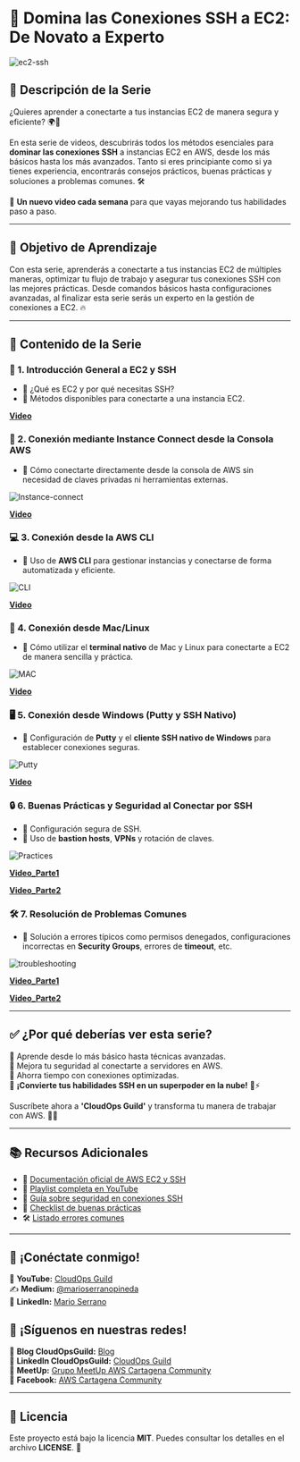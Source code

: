 # 🔐 Domina las Conexiones SSH a EC2: De Novato a Experto

![ec2-ssh](imagenes/masteringSSH_connections.png)

## 📝 Descripción de la Serie

¿Quieres aprender a conectarte a tus instancias EC2 de manera segura y eficiente? 🌍🚀

En esta serie de videos, descubrirás todos los métodos esenciales para **dominar las conexiones SSH** a instancias EC2 en AWS, desde los más básicos hasta los más avanzados. Tanto si eres principiante como si ya tienes experiencia, encontrarás consejos prácticos, buenas prácticas y soluciones a problemas comunes. 🛠️

📅 **Un nuevo video cada semana** para que vayas mejorando tus habilidades paso a paso.

---

## 🎯 Objetivo de Aprendizaje

Con esta serie, aprenderás a conectarte a tus instancias EC2 de múltiples maneras, optimizar tu flujo de trabajo y asegurar tus conexiones SSH con las mejores prácticas. Desde comandos básicos hasta configuraciones avanzadas, al finalizar esta serie serás un experto en la gestión de conexiones a EC2. 🔥

---

## 📌 Contenido de la Serie

### 📌 1. Introducción General a EC2 y SSH
- 📍 ¿Qué es EC2 y por qué necesitas SSH?
- 📍 Métodos disponibles para conectarte a una instancia EC2.

**[Video](https://youtu.be/Uqdb9p36yUA)**

### 🔑 2. Conexión mediante Instance Connect desde la Consola AWS
- 📍 Cómo conectarte directamente desde la consola de AWS sin necesidad de claves privadas ni herramientas externas.

![Instance-connect](imagenes/Instance_Connect.png)

**[Video](https://youtu.be/cJSf-yH4gzI)**

### 💻 3. Conexión desde la AWS CLI
- 📍 Uso de **AWS CLI** para gestionar instancias y conectarse de forma automatizada y eficiente.

![CLI](imagenes/CLI_to_Connect_to_EC2.png)

**[Video](https://youtu.be/KC4-1y23Kes)**

### 🐧 4. Conexión desde Mac/Linux
- 📍 Cómo utilizar el **terminal nativo** de Mac y Linux para conectarte a EC2 de manera sencilla y práctica.

![MAC](imagenes/EC2_from_Mac_Linux.png)

**[Video](https://youtu.be/xuFcYQM3o9I)**

### 🖥️ 5. Conexión desde Windows (Putty y SSH Nativo)
- 📍 Configuración de **Putty** y el **cliente SSH nativo de Windows** para establecer conexiones seguras.

![Putty](imagenes/Putty_Native_SSH.png)

**[Video](https://youtu.be/mpJgbS9vbJA)**

### 🔒 6. Buenas Prácticas y Seguridad al Conectar por SSH
- 📍 Configuración segura de SSH.
- 📍 Uso de **bastion hosts**, **VPNs** y rotación de claves.

![Practices](imagenes/Secure_Your_SSHConnection_%20Best%20Practices.png)

**[Video_Parte1](https://youtu.be/wD-QL2kuC_c)**

**[Video_Parte2](https://youtu.be/kR9FkE2fyZA)**

### 🛠️ 7. Resolución de Problemas Comunes
- 📍 Solución a errores típicos como permisos denegados, configuraciones incorrectas en **Security Groups**, errores de **timeout**, etc.

![troubleshooting](imagenes/Troubleshoot_EC2_Connection_Issues.png)

**[Video_Parte1](https://youtu.be/KTZF5sk8z_s)**

**[Video_Parte2](https://youtu.be/x3Hx-rpl30w)**

---

## ✅ ¿Por qué deberías ver esta serie?

🔹 Aprende desde lo más básico hasta técnicas avanzadas.  
🔹 Mejora tu seguridad al conectarte a servidores en AWS.  
🔹 Ahorra tiempo con conexiones optimizadas.  
🔹 **¡Convierte tus habilidades SSH en un superpoder en la nube!** 💪⚡

Suscríbete ahora a **'CloudOps Guild'** y transforma tu manera de trabajar con AWS. 🎥🔥

---

## 📚 Recursos Adicionales

- 📖 [Documentación oficial de AWS EC2 y SSH](https://docs.aws.amazon.com/AWSEC2/latest/UserGuide/AccessingInstances.html)
- 🎥 [Playlist completa en YouTube](URL)
- 🔐 [Guía sobre seguridad en conexiones SSH](https://docs.aws.amazon.com/AWSEC2/latest/UserGuide/ec2-key-pairs.html)
- 📝 [Checklist de buenas prácticas](recursos/checklist_buenas_practicas_SSH.pdf)
- 🛠️ [Listado errores comunes](recursos/errores_comunes_SSH.pdf)

---

## 🤝 ¡Conéctate conmigo!
🌟 **YouTube:** [CloudOps Guild](https://www.youtube.com/@CloudOpsGuildCommunity)  
✍️ **Medium:** [@marioserranopineda](https://medium.com/@marioserranopineda)  
💼 **LinkedIn:** [Mario Serrano](https://www.linkedin.com/in/mario-rodrigo-serrano-pineda/)  

## 📢 ¡Síguenos en nuestras redes!
📝 **Blog CloudOpsGuild:** [Blog](https://cloudopsguild.com/blog/)  
💼 **LinkedIn CloudOpsGuild:** [CloudOps Guild](https://www.linkedin.com/company/cloudopsguild/)  
📅 **MeetUp:** [Grupo MeetUp AWS Cartagena Community](https://www.meetup.com/es-ES/aws-colombia-cartagena/)  
📘 **Facebook:** [AWS Cartagena Community](https://www.facebook.com/aws.cartagena/)  

---

## 📝 **Licencia**
Este proyecto está bajo la licencia **MIT**. Puedes consultar los detalles en el archivo **LICENSE**. 📜
